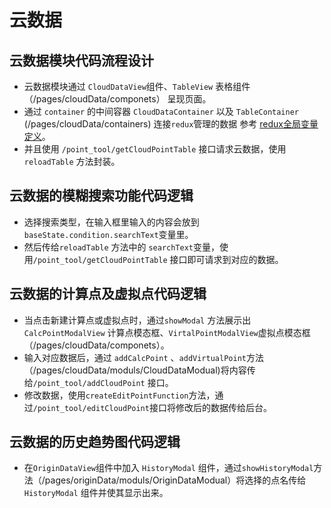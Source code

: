# 云数据

## 云数据模块代码流程设计

* 云数据模块通过 `CloudDataView`组件、`TableView` 表格组件（/pages/cloudData/componets） 呈现页面。
* 通过 `container` 的中间容器 `CloudDataContainer` 以及 `TableContainer` \(/pages/cloudData/containers\) 连接`redux`管理的数据  参考 [redux全局变量定义](/data-structure/reduxquan-ju-shu-ju-ding-yi.md)。
* 并且使用 `/point_tool/getCloudPointTable` 接口请求云数据，使用`reloadTable` 方法封装。

## 云数据的模糊搜索功能代码逻辑

* 选择搜索类型，在输入框里输入的内容会放到`baseState.condition.searchText`变量里。
* 然后传给`reloadTable` 方法中的 `searchText`变量，使用`/point_tool/getCloudPointTable` 接口即可请求到对应的数据。

## 云数据的计算点及虚拟点代码逻辑

* 当点击新建计算点或虚拟点时，通过`showModal` 方法展示出`CalcPointModalView` 计算点模态框、`VirtalPointModalView`虚拟点模态框（/pages/cloudData/componets）。
* 输入对应数据后，通过 `addCalcPoint` 、`addVirtualPoint`方法（/pages/cloudData/moduls/CloudDataModual\)将内容传给`/point_tool/addCloudPoint` 接口。
* 修改数据，使用`createEditPointFunction`方法，通过`/point_tool/editCloudPoint`接口将修改后的数据传给后台。

## 云数据的历史趋势图代码逻辑

* 在`OriginDataView`组件中加入 `HistoryModal` 组件，通过`showHistoryModal`方法（/pages/originData/moduls/OriginDataModual）将选择的点名传给`HistoryModal` 组件并使其显示出来。



